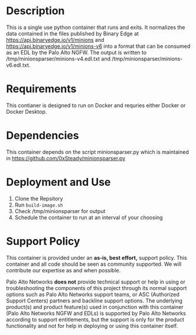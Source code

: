 # Description
This is a single use python container that runs and exits.  It normalizes the data contained in the files published by Binary Edge at https://api.binaryedge.io/v1/minions and https://api.binaryedge.io/v1/minions-v6 into a format that can be consumed as an EDL by the Palo Alto NGFW.  The output is written to /tmp/minionsparser/minions-v4.edl.txt and /tmp/minionsparser/minions-v6.edl.txt.

# Requirements
This contianer is designed to run on Docker and requries either Docker or Docker Desktop.  

# Dependencies
This container depends on the script minionsparser.py which is maintained in https://github.com/0xSteady/minionsparser.py

# Deployment and Use
1. Clone the Repsitory
2. Run `build-image.sh`
3. Check /tmp/minionsparser for output
4. Schedule the container to run at an interval of your choosing

# Support Policy

This container is provided under an **as-is, best effort,** support policy. This container and all code should be seen as community supported.  We will contribute our expertise as and when possible. 

Palo Alto Networks **does not** provide technical support or help in using or troubleshooting the components of this project through its normal support options such as Palo Alto Networks support teams, or ASC (Authorized Support Centers) partners and backline support options. The underlying product(s) and product feature(s) used in conjunction with this container (Palo Alto Networks NGFW and EDLs) is supported by Palo Alto Networks according to support entitlements, but the support is only for the product functionality and not for help in deploying or using this container itself. 
